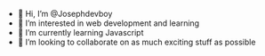 - 👋 Hi, I’m @Josephdevboy
- 👀 I’m interested in web development and learning
- 🌱 I’m currently learning Javascript
- 💞️ I’m looking to collaborate on as much exciting stuff as possible


<!---
Josephdevboy/Josephdevboy is a ✨ special ✨ repository because its `README.md` (this file) appears on your GitHub profile.
You can click the Preview link to take a look at your changes.
--->
